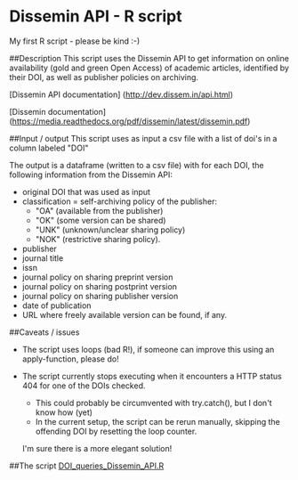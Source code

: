 # Dissemin API - R script

My first R script - please be kind :-) 

##Description
This script uses the Dissemin API to get information on online availability (gold and green Open Access) of academic articles, identified by their DOI, as well as publisher policies on archiving. 

[Dissemin API documentation] (http://dev.dissem.in/api.html)
 
[Dissemin documentation] (https://media.readthedocs.org/pdf/dissemin/latest/dissemin.pdf)

##Input / output
This script uses as input a csv file with a list of doi's in a column labeled "DOI"

The output is a dataframe (written to a csv file) with for each DOI, the following information from the Dissemin API:
  - original DOI that was used as input
  - classification = self-archiving policy of the publisher: 
    - "OA" (available from the publisher) 
    - "OK" (some version can be shared)
    - "UNK" (unknown/unclear sharing policy)
    - "NOK" (restrictive sharing policy).
  - publisher
  - journal title
  - issn
  - journal policy on sharing preprint version
  - journal policy on sharing postprint version
  - journal policy on sharing publisher version
  - date of publication
  - URL where freely available version can be found, if any. 

##Caveats / issues
  - The script uses loops (bad R!), if someone can improve this using an apply-function, please do! 
  - The script currently stops executing when it encounters a HTTP status 404 for one of the DOIs checked. 
    - This could probably be circumvented with try.catch(), but I don't know how (yet)
    - In the current setup, the script can be rerun manually, skipping the offending DOI by resetting the loop counter. 
   
    I'm sure there is a more elegant solution! 

##The script
[DOI_queries_Dissemin_API.R](https://github.com/bmkramer/scihub_netherlands/blob/Dissemin_API_R/DOI_queries_Dissemin_API.R)
